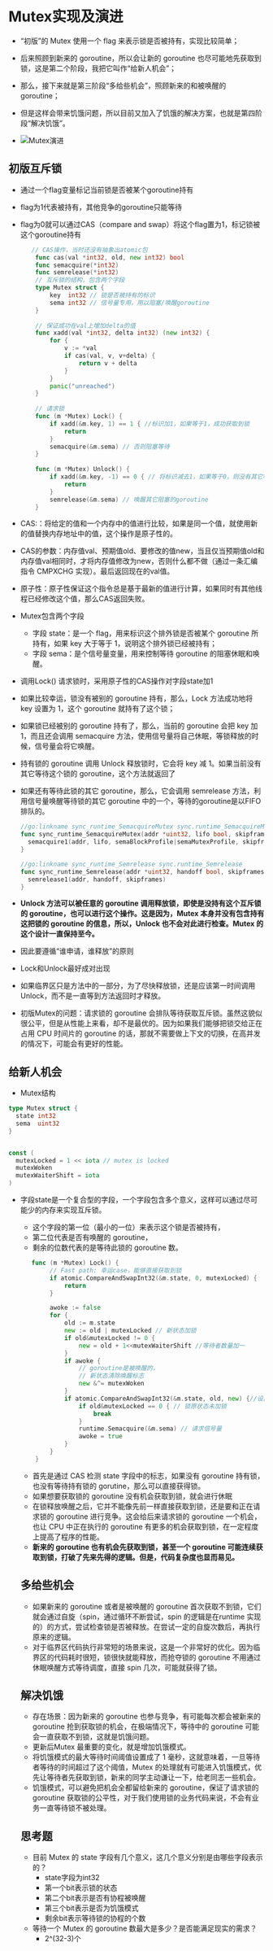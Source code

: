 # Mutex实现及演进

- “初版”的 Mutex 使用一个 flag 来表示锁是否被持有，实现比较简单；

- 后来照顾到新来的 goroutine，所以会让新的 goroutine 也尽可能地先获取到锁，这是第二个阶段，我把它叫作“给新人机会”；
- 那么，接下来就是第三阶段“多给些机会”，照顾新来的和被唤醒的 goroutine；
- 但是这样会带来饥饿问题，所以目前又加入了饥饿的解决方案，也就是第四阶段“解决饥饿”。
- ![Mutex演进](./img/02_mutex.jpg)

## 初版互斥锁

- 通过一个flag变量标记当前锁是否被某个goroutine持有

- flag为1代表被持有，其他竞争的goroutine只能等待

- flag为0就可以通过CAS（compare and swap）将这个flag置为1，标记锁被这个goroutine持有

  ```go
     // CAS操作，当时还没有抽象出atomic包
      func cas(val *int32, old, new int32) bool
      func semacquire(*int32)
      func semrelease(*int32)
      // 互斥锁的结构，包含两个字段
      type Mutex struct {
          key  int32 // 锁是否被持有的标识
          sema int32 // 信号量专用，用以阻塞/唤醒goroutine
      }
      
      // 保证成功在val上增加delta的值
      func xadd(val *int32, delta int32) (new int32) {
          for {
              v := *val
              if cas(val, v, v+delta) {
                  return v + delta
              }
          }
          panic("unreached")
      }
      
      // 请求锁
      func (m *Mutex) Lock() {
          if xadd(&m.key, 1) == 1 { //标识加1，如果等于1，成功获取到锁
              return
          }
          semacquire(&m.sema) // 否则阻塞等待
      }
      
      func (m *Mutex) Unlock() {
          if xadd(&m.key, -1) == 0 { // 将标识减去1，如果等于0，则没有其它等待者
              return
          }
          semrelease(&m.sema) // 唤醒其它阻塞的goroutine
      }    
  ```

- CAS:：将给定的值和一个内存中的值进行比较，如果是同一个值，就使用新的值替换内存地址中的值，这个操作是原子性的。

- CAS的参数：内存值val、预期值old、要修改的值new，当且仅当预期值old和内存值val相同时，才将内存值修改为new，否则什么都不做（通过一条汇编指令 CMPXCHG 实现）。最后返回现在的val值。

- 原子性：原子性保证这个指令总是基于最新的值进行计算，如果同时有其他线程已经修改这个值，那么CAS返回失败。

- Mutex包含两个字段

  - 字段 state：是一个 flag，用来标识这个排外锁是否被某个 goroutine 所持有，如果 key 大于等于 1，说明这个排外锁已经被持有；
  - 字段 sema：是个信号量变量，用来控制等待 goroutine 的阻塞休眠和唤醒。

- 调用Lock() 请求锁时，采用原子性的CAS操作对字段state加1

- 如果比较幸运，锁没有被别的 goroutine 持有，那么，Lock 方法成功地将 key 设置为 1，这个 goroutine 就持有了这个锁；

- 如果锁已经被别的 goroutine 持有了，那么，当前的 goroutine 会把 key 加 1，而且还会调用 semacquire 方法，使用信号量将自己休眠，等锁释放的时候，信号量会将它唤醒。

- 持有锁的 goroutine 调用 Unlock 释放锁时，它会将 key 减 1。如果当前没有其它等待这个锁的 goroutine，这个方法就返回了

- 如果还有等待此锁的其它 goroutine，那么，它会调用 semrelease 方法，利用信号量唤醒等待锁的其它 goroutine 中的一个，等待的goroutine是以FIFO排队的。

  ```go
  //go:linkname sync_runtime_SemacquireMutex sync.runtime_SemacquireMutex
  func sync_runtime_SemacquireMutex(addr *uint32, lifo bool, skipframes int) {
  	semacquire1(addr, lifo, semaBlockProfile|semaMutexProfile, skipframes, waitReasonSyncMutexLock)
  }
  
  //go:linkname sync_runtime_Semrelease sync.runtime_Semrelease
  func sync_runtime_Semrelease(addr *uint32, handoff bool, skipframes int) {
  	semrelease1(addr, handoff, skipframes)
  }
  ```

- **Unlock 方法可以被任意的 goroutine 调用释放锁，即使是没持有这个互斥锁的 goroutine，也可以进行这个操作。这是因为，Mutex 本身并没有包含持有这把锁的 goroutine 的信息，所以，Unlock 也不会对此进行检查。Mutex 的这个设计一直保持至今。**
- 因此要遵循“谁申请，谁释放”的原则
- Lock和Unlock最好成对出现
- 如果临界区只是方法中的一部分，为了尽快释放锁，还是应该第一时间调用 Unlock，而不是一直等到方法返回时才释放。
- 初版Mutex的问题：请求锁的 goroutine 会排队等待获取互斥锁。虽然这貌似很公平，但是从性能上来看，却不是最优的。因为如果我们能够把锁交给正在占用 CPU 时间片的 goroutine 的话，那就不需要做上下文的切换，在高并发的情况下，可能会有更好的性能。

## 给新人机会

- Mutex结构
```go
type Mutex struct {
  state int32
  sema  uint32
}


const (
  mutexLocked = 1 << iota // mutex is locked
  mutexWoken
  mutexWaiterShift = iota
)
```

- 字段state是一个复合型的字段，一个字段包含多个意义，这样可以通过尽可能少的内存来实现互斥锁。

  - 这个字段的第一位（最小的一位）来表示这个锁是否被持有，
  - 第二位代表是否有唤醒的 goroutine，
  - 剩余的位数代表的是等待此锁的 goroutine 数。

  ```go
     func (m *Mutex) Lock() {
          // Fast path: 幸运case，能够直接获取到锁
          if atomic.CompareAndSwapInt32(&m.state, 0, mutexLocked) {
              return
          }
  
          awoke := false
          for {
              old := m.state
              new := old | mutexLocked // 新状态加锁
              if old&mutexLocked != 0 {
                  new = old + 1<<mutexWaiterShift //等待者数量加一
              }
              if awoke {
                  // goroutine是被唤醒的，
                  // 新状态清除唤醒标志
                  new &^= mutexWoken
              }
              if atomic.CompareAndSwapInt32(&m.state, old, new) {//设置新状态
                  if old&mutexLocked == 0 { // 锁原状态未加锁
                      break
                  }
                  runtime.Semacquire(&m.sema) // 请求信号量
                  awoke = true
              }
          }
      }
  ```

  - 首先是通过 CAS 检测 state 字段中的标志，如果没有 goroutine 持有锁，也没有等待持有锁的 gorutine，那么可以直接获得锁。
  - 如果想要获取锁的 goroutine 没有机会获取到锁，就会进行休眠
  - 在锁释放唤醒之后，它并不能像先前一样直接获取到锁，还是要和正在请求锁的 goroutine 进行竞争。这会给后来请求锁的 goroutine 一个机会，也让 CPU 中正在执行的 goroutine 有更多的机会获取到锁，在一定程度上提高了程序的性能。
  - **新来的 goroutine 也有机会先获取到锁，甚至一个 goroutine 可能连续获取到锁，打破了先来先得的逻辑。但是，代码复杂度也显而易见。**

  ## 多给些机会

  - 如果新来的 goroutine 或者是被唤醒的 goroutine 首次获取不到锁，它们就会通过自旋（spin，通过循环不断尝试，spin 的逻辑是在runtime 实现的）的方式，尝试检查锁是否被释放。在尝试一定的自旋次数后，再执行原来的逻辑。
  - 对于临界区代码执行非常短的场景来说，这是一个非常好的优化。因为临界区的代码耗时很短，锁很快就能释放，而抢夺锁的 goroutine 不用通过休眠唤醒方式等待调度，直接 spin 几次，可能就获得了锁。

  ## 解决饥饿

  - 存在场景：因为新来的 goroutine 也参与竞争，有可能每次都会被新来的 goroutine 抢到获取锁的机会，在极端情况下，等待中的 goroutine 可能会一直获取不到锁，这就是饥饿问题。
  - 更新后Mutex 最重要的变化，就是增加饥饿模式。
  - 将饥饿模式的最大等待时间阈值设置成了 1 毫秒，这就意味着，一旦等待者等待的时间超过了这个阈值，Mutex 的处理就有可能进入饥饿模式，优先让等待者先获取到锁，新来的同学主动谦让一下，给老同志一些机会。
  - 饥饿模式，可以避免把机会全都留给新来的 goroutine，保证了请求锁的 goroutine 获取锁的公平性，对于我们使用锁的业务代码来说，不会有业务一直等待锁不被处理。

  ## 思考题

  - 目前 Mutex 的 state 字段有几个意义，这几个意义分别是由哪些字段表示的？
    - state字段为int32
    - 第一个bit表示锁的状态
    - 第二个bit表示是否有协程被唤醒
    - 第三个bit表示是否为饥饿模式
    - 剩余bit表示等待锁的协程的个数
  - 等待一个 Mutex 的 goroutine 数最大是多少？是否能满足现实的需求？
    - 2^(32-3)个